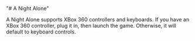 "# A Night Alone" 

A Night Alone supports XBox 360 controllers and keyboards. If you have an XBox 360 controller, plug it in, then launch the game. Otherwise, it will default to keyboard controls.